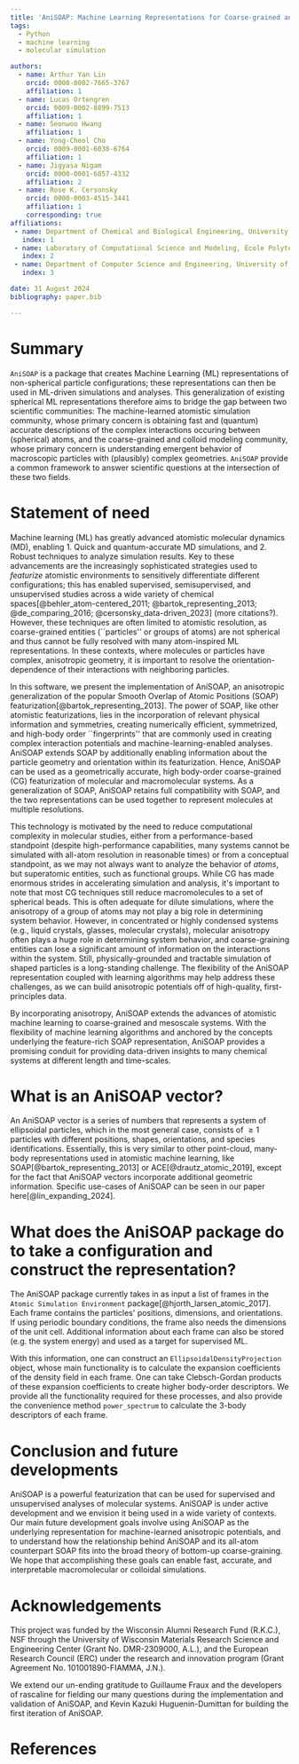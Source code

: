 ```yaml
---
title: 'AniSOAP: Machine Learning Representations for Coarse-grained and Non-spherical Systems'
tags:
  - Python
  - machine learning
  - molecular simulation

authors:
  - name: Arthur Yan Lin
    orcid: 0000-0002-7665-3767
    affiliation: 1
  - name: Lucas Ortengren
    orcid: 0009-0002-8899-7513
    affiliation: 1
  - name: Seonwoo Hwang
    affiliation: 1
  - name: Yong-Cheol Cho
    orcid: 0009-0001-6038-6764
    affiliation: 1
  - name: Jigyasa Nigam
    orcid: 0000-0001-6857-4332
    affiliation: 2
  - name: Rose K. Cersonsky
    orcid: 0000-0003-4515-3441
    affiliation: 1
    corresponding: true
affiliations:
 - name: Department of Chemical and Biological Engineering, University of Wisconsin-Madison, USA
   index: 1
 - name: Laboratory of Computational Science and Modeling, École Polytechnique Fédérale de Lausanne, Switzerland
   index: 2
 - name: Department of Computer Science and Engineering, University of Wisconsin-Madison, USA
   index: 3

date: 31 August 2024
bibliography: paper.bib

---
```


# Summary

`AniSOAP` is a package that creates Machine Learning (ML) representations of non-spherical particle configurations; these representations can then be used in ML-driven simulations and analyses. This generalization of existing spherical ML representations therefore aims to bridge the gap between two scientific communities: The machine-learned atomistic simulation community, whose primary concern is obtaining fast and (quantum) accurate descriptions of the complex interactions occuring between (spherical) atoms, and the coarse-grained and colloid modeling community, whose primary concern is understanding emergent behavior of macroscopic particles with (plausibly) complex geometries. `AniSOAP` provide a common framework to answer scientific questions at the intersection of these two fields.

# Statement of need

Machine learning (ML) has greatly advanced atomistic molecular dynamics (MD), enabling 1. Quick and quantum-accurate MD simulations, and 2. Robust techniques to analyze simulation results. Key to these advancements are the increasingly sophisticated strategies used to *featurize* atomistic environments to sensitively differentiate different configurations; this has enabled supervised, semisupervised, and unsupervised studies across a wide variety of chemical spaces[@behler_atom-centered_2011; @bartok_representing_2013; @de_comparing_2016; @cersonsky_data-driven_2023] (more citations?). However, these techniques are often limited to atomistic resolution, as coarse-grained entities (``particles'' or groups of atoms) are not spherical and thus cannot be fully resolved with many atom-inspired ML representations. In these contexts, where molecules or particles have complex, anisotropic geometry, it is important to resolve the orientation-dependence of their interactions with neighboring particles. 

In this software, we present the implementation of AniSOAP, an anisotropic generalization of the popular Smooth Overlap of Atomic Positions (SOAP) featurization[@bartok_representing_2013]. The power of SOAP, like other atomistic featurizations, lies in the incorporation of relevant physical information and symmetries, creating numerically efficient, symmetrized, and high-body order ``fingerprints'' that are commonly used in creating complex interaction potentials and machine-learning-enabled analyses. AniSOAP extends SOAP by additionally enabling information about the particle geometry and orientation within its featurization. Hence, AniSOAP can be used as a geometrically accurate, high body-order coarse-grained (CG) featurization of molecular and macromolecular systems. As a generalization of SOAP, AniSOAP retains full compatibility with SOAP, and the two representations can be used together to represent molecules at multiple resolutions.

This technology is motivated by the need to reduce computational complexity in molecular studies, either from a performance-based standpoint (despite high-performance capabilities, many systems cannot be simulated with all-atom resolution in reasonable times) or from a conceptual standpoint, as we may not always want to analyze the behavior of _atoms_, but superatomic entities, such as functional groups. 
While CG has made enormous strides in accelerating simulation and analysis, it's important to note that most CG techniques still reduce macromolecules to a set of spherical beads. This is often adequate for  dilute simulations, where the anisotropy of a group of atoms may not play a big role in determining system behavior. However, in concentrated or highly condensed systems (e.g., liquid crystals, glasses, molecular crystals), molecular anisotropy often plays a huge role in determining system behavior, and coarse-graining entities can lose a significant amount of information on the interactions within the system. Still, physically-grounded and tractable simulation of shaped particles is a long-standing challenge. The flexibility of the AniSOAP representation coupled with learning algorithms may help address these challenges, as we can build anisotropic potentials off of high-quality, first-principles data.

By incorporating anisotropy, AniSOAP extends the advances of atomistic machine learning to coarse-grained and mesoscale systems. With the flexibility of machine learning algorithms and anchored by the concepts underlying the feature-rich SOAP representation, AniSOAP provides a promising conduit for providing data-driven insights to many chemical systems at different length and time-scales.

# What is an AniSOAP vector?
An AniSOAP vector is a series of numbers that represents a system of ellipsoidal particles, which in the most general case, consists of $\geq 1$ particles with different positions, shapes, orientations, and species identifications. Essentially, this is very similar to other point-cloud, many-body representations used in atomistic machine learning, like SOAP[@bartok_representing_2013] or ACE[@drautz_atomic_2019], except for the fact that AniSOAP vectors incorporate additional geometric information. Specific use-cases of AniSOAP can be seen in our paper here[@lin_expanding_2024].

# What does the AniSOAP package do to take a configuration and construct the representation?
The AniSOAP package currently takes in as input a list of frames in the `Atomic Simulation Environment` package[@hjorth_larsen_atomic_2017]. Each frame contains the particles' positions, dimensions, and orientations. If using periodic boundary conditions, the frame also needs the dimensions of the unit cell. Additional information about each frame can also be stored (e.g. the system energy) and used as a target for supervised ML.

With this information, one can construct an `EllipsoidalDensityProjection` object, whose main functionality is to calculate the expansion coefficients of the density field in each frame. One can take Clebsch-Gordan products of these expansion coefficients to create higher body-order descriptors. We provide all the functionality required for these processes, and also provide the convenience method `power_spectrum` to calculate the 3-body descriptors of each frame.

# Conclusion and future developments
AniSOAP is a powerful featurization that can be used for supervised and unsupervised analyses of molecular systems. AniSOAP is under active development and we envision it being used in a wide variety of contexts. Our main future development goals involve using AniSOAP as the underlying representation for machine-learned anisotropic potentials, and to understand how the relationship behind AniSOAP and its all-atom counterpart SOAP fits into the broad theory of bottom-up coarse-graining. We hope that accomplishing these goals can enable fast, accurate, and interpretable macromolecular or colloidal simulations.

# Acknowledgements
This project was funded by the Wisconsin Alumni Research Fund (R.K.C.), NSF through the University of Wisconsin Materials Research Science and Engineering Center (Grant No. DMR-2309000, A.L.), and the European Research Council (ERC) under the research and innovation program (Grant Agreement No. 101001890-FIAMMA, J.N.).

We extend our un-ending gratitude to Guillaume Fraux and the developers of rascaline for fielding our many questions during the implementation and validation of AniSOAP, and Kevin Kazuki Huguenin-Dumittan for building the first iteration of AniSOAP.

# References
